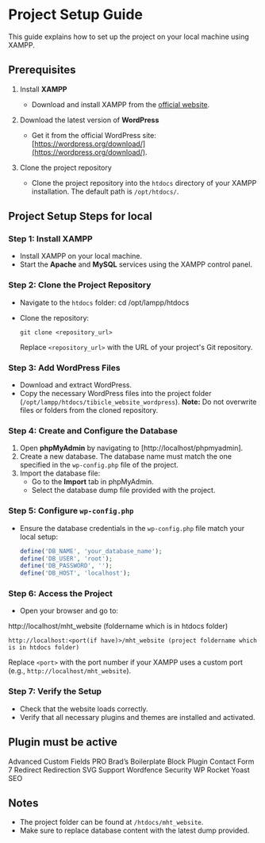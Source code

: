 # Project Setup Guide

This guide explains how to set up the project on your local machine using XAMPP.

## Prerequisites

1. Install **XAMPP**
   - Download and install XAMPP from the [official website](https://www.apachefriends.org/index.html).

2. Download the latest version of **WordPress**
   - Get it from the official WordPress site: [https://wordpress.org/download/](https://wordpress.org/download/).

3. Clone the project repository
   - Clone the project repository into the `htdocs` directory of your XAMPP installation. The default path is `/opt/htdocs/`.

## Project Setup Steps for local

### Step 1: Install XAMPP

- Install XAMPP on your local machine.
- Start the **Apache** and **MySQL** services using the XAMPP control panel.

### Step 2: Clone the Project Repository

- Navigate to the `htdocs` folder:
  cd /opt/lampp/htdocs

- Clone the repository:
  ```
  git clone <repository_url>
  ```
  Replace `<repository_url>` with the URL of your project's Git repository.

### Step 3: Add WordPress Files

- Download and extract WordPress.
- Copy the necessary WordPress files into the project folder (`/opt/lampp/htdocs/tibicle_website_wordpress`).
  **Note:** Do not overwrite files or folders from the cloned repository.

### Step 4: Create and Configure the Database

1. Open **phpMyAdmin** by navigating to [http://localhost/phpmyadmin].
2. Create a new database. The database name must match the one specified in the `wp-config.php` file of the project.
3. Import the database file:
   - Go to the **Import** tab in phpMyAdmin.
   - Select the database dump file provided with the project.

### Step 5: Configure `wp-config.php`

- Ensure the database credentials in the `wp-config.php` file match your local setup:
  ```php
  define('DB_NAME', 'your_database_name');
  define('DB_USER', 'root');
  define('DB_PASSWORD', '');
  define('DB_HOST', 'localhost');
  ```

### Step 6: Access the Project

- Open your browser and go to:

http://localhost/mht_website (foldername which is in htdocs folder)
```
http://localhost:<port(if have)>/mht_website (project foldername which is in htdocs folder)
```

Replace `<port>` with the port number if your XAMPP uses a custom port (e.g., `http://localhost/mht_website`).

### Step 7: Verify the Setup

- Check that the website loads correctly.
- Verify that all necessary plugins and themes are installed and activated.

## Plugin must be active

Advanced Custom Fields PRO
Brad’s Boilerplate Block Plugin
Contact Form 7
Redirect Redirection
SVG Support
Wordfence Security
WP Rocket
Yoast SEO

## Notes

- The project folder can be found at `/htdocs/mht_website`.
- Make sure to replace database content with the latest dump provided.